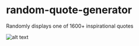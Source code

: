 # random-quote-generator
Randomly displays one of 1600+ inspirational quotes

![alt text](https://i.imgur.com/NWmxX88.png)
